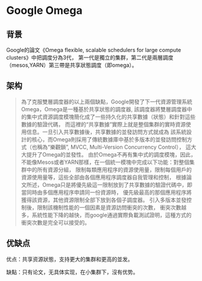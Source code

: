 # Google Omega #

## 背景 ##
Google的論文《Omega flexible, scalable schedulers for large compute clusters》中把調度分為3代，
第一代是獨立的集群，第二代是兩層調度（mesos,YARN）第三帶是共享狀態調度（即omega）。

## 架构 ##
>為了克服雙層調度器的以上兩個缺點，Google開發了下一代資源管理系統Omega，Omega是一種基於共享狀態的調度器,
該調度器將雙層調度器中的集中式資源調度模塊簡化成了一些持久化的共享數據（狀態）和針對這些數據的驗證代碼，
而這裡的“共享數據”實際上就是整個集群的實時資源使用信息。一旦引入共享數據後，共享數據的並發訪問方式就成為
該系統設計的核心，而Omega則採用了傳統數據庫中基於多版本的並發訪問控制方式（也稱為“樂觀鎖”, MVCC, Multi-Version Concurrency Control），
這大大提升了Omega的並發性。
>由於Omega不再有集中式的調度模塊，因此，不能像Mesos或者YARN那樣，在一個統一模塊中完成以下功能：對整個集群中的所有資源分組，
限制每類應用程序的資源使用量，限制每個用戶的資源使用量等，這些全部由各個應用程序調度器自我管理和控制，
根據論文所述，Omega只是將優先級這一限制放到了共享數據的驗證代碼中，即當同時由多個應用程序申請同一份資源時，
優先級最高的那個應用程序將獲得該資源，其他資源限制全部下放到各個子調度器。 
引入多版本並發控制後，限制該機制性能的一個因素是資源訪問衝突的次數，
衝突次數越多，系統性能下降的越快，而google通過實際負載測試證明，這種方式的衝突次數是完全可以接受的。

## 优缺点 ##
优点：共享资源狀態，支持更大的集群和更高的並发。  

缺點：只有论文，无具体实现，在小集群下，沒有优势。  
